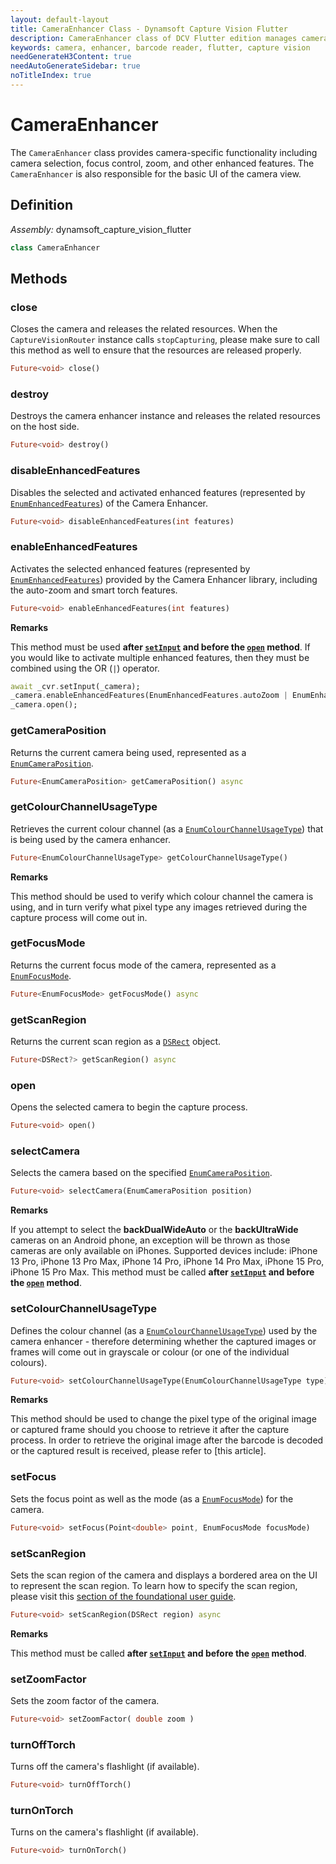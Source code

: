 ```yaml
---
layout: default-layout
title: CameraEnhancer Class - Dynamsoft Capture Vision Flutter
description: CameraEnhancer class of DCV Flutter edition manages camera operations and enhancements.
keywords: camera, enhancer, barcode reader, flutter, capture vision
needGenerateH3Content: true
needAutoGenerateSidebar: true
noTitleIndex: true
---
```


# CameraEnhancer

The `CameraEnhancer` class provides camera-specific functionality including camera selection, focus control, zoom, and other enhanced features. The `CameraEnhancer` is also responsible for the basic UI of the camera view.

## Definition

*Assembly:* dynamsoft_capture_vision_flutter

```dart
class CameraEnhancer
```

## Methods

### close

Closes the camera and releases the related resources. When the `CaptureVisionRouter` instance calls `stopCapturing`, please make sure to call this method as well to ensure that the resources are released properly.

```dart
Future<void> close()
```

### destroy

Destroys the camera enhancer instance and releases the related resources on the host side.

```dart
Future<void> destroy()
```

### disableEnhancedFeatures

Disables the selected and activated enhanced features (represented by [`EnumEnhancedFeatures`](../enum/enhanced-features-camera.md)) of the Camera Enhancer.

```dart
Future<void> disableEnhancedFeatures(int features)
```

### enableEnhancedFeatures

Activates the selected enhanced features (represented by [`EnumEnhancedFeatures`](../enum/enhanced-features-camera.md)) provided by the Camera Enhancer library, including the auto-zoom and smart torch features.

```dart
Future<void> enableEnhancedFeatures(int features)
```

**Remarks**

This method must be used **after [`setInput`](capture-vision-router.md#setinput) and before the [`open`](#open) method**. If you would like to activate multiple enhanced features, then they must be combined using the OR (`|`) operator.

```dart
await _cvr.setInput(_camera);
_camera.enableEnhancedFeatures(EnumEnhancedFeatures.autoZoom | EnumEnhancedFeatures.smartTorch);
_camera.open();
```

### getCameraPosition

Returns the current camera being used, represented as a [`EnumCameraPosition`](../enum/camera-position.md).

```dart
Future<EnumCameraPosition> getCameraPosition() async
```

### getColourChannelUsageType

Retrieves the current colour channel (as a [`EnumColourChannelUsageType`](../enum/colour-channel.md)) that is being used by the camera enhancer.

```dart
Future<EnumColourChannelUsageType> getColourChannelUsageType()
```

**Remarks**

This method should be used to verify which colour channel the camera is using, and in turn verify what pixel type any images retrieved during the capture process will come out in.

### getFocusMode

Returns the current focus mode of the camera, represented as a [`EnumFocusMode`](../enum/focus-mode.md).

```dart
Future<EnumFocusMode> getFocusMode() async 
```

### getScanRegion

Returns the current scan region as a [`DSRect`](dsrect.md) object.

```dart
Future<DSRect?> getScanRegion() async
```

### open

Opens the selected camera to begin the capture process.

```dart
Future<void> open()
```

### selectCamera

Selects the camera based on the specified [`EnumCameraPosition`](../enum/camera-position.md).

```dart
Future<void> selectCamera(EnumCameraPosition position)
```

**Remarks**

If you attempt to select the **backDualWideAuto** or the **backUltraWide** cameras on an Android phone, an exception will be thrown as those cameras are only available on iPhones. Supported devices include: iPhone 13 Pro, iPhone 13 Pro Max, iPhone 14 Pro, iPhone 14 Pro Max, iPhone 15 Pro, iPhone 15 Pro Max. This method must be called **after [`setInput`](capture-vision-router.md#setinput) and before the [`open`](#open) method**.

### setColourChannelUsageType

Defines the colour channel (as a [`EnumColourChannelUsageType`](../enum/colour-channel.md)) used by the camera enhancer - therefore determining whether the captured images or frames will come out in grayscale or colour (or one of the individual colours).

```dart
Future<void> setColourChannelUsageType(EnumColourChannelUsageType type)
```

**Remarks**

This method should be used to change the pixel type of the original image or captured frame should you choose to retrieve it after the capture process. In order to retrieve the original image after the barcode is decoded or the captured result is received, please refer to [this article].

### setFocus

Sets the focus point as well as the mode (as a [`EnumFocusMode`](../enum/focus-mode.md)) for the camera.

```dart
Future<void> setFocus(Point<double> point, EnumFocusMode focusMode)
```

### setScanRegion

Sets the scan region of the camera and displays a bordered area on the UI to represent the scan region. To learn how to specify the scan region, please visit this [section of the foundational user guide](../../explore-features/ui-customization.md#specifying-a-scan-region).

```dart
Future<void> setScanRegion(DSRect region) async
```

**Remarks**

This method must be called **after [`setInput`](capture-vision-router.md#setinput) and before the [`open`](#open) method**.

### setZoomFactor

Sets the zoom factor of the camera.

```dart
Future<void> setZoomFactor( double zoom )
```

### turnOffTorch

Turns off the camera's flashlight (if available).

```dart
Future<void> turnOffTorch()
```

### turnOnTorch

Turns on the camera's flashlight (if available).

```dart
Future<void> turnOnTorch()
```
